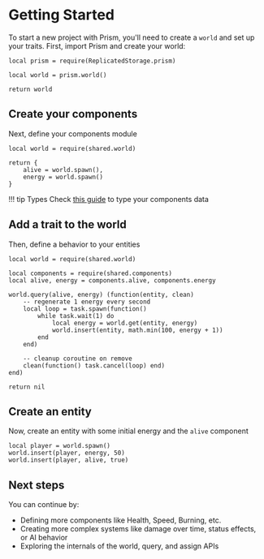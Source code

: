 # Getting Started

To start a new project with Prism, you'll need to create a `world` and set up your traits.
First, import Prism and create your world:
 
```luau title="shared/world.luau"
local prism = require(ReplicatedStorage.prism)

local world = prism.world()

return world
```

## Create your components

Next, define your components module

```luau title="shared/components.luau" linenums="1"
local world = require(shared.world)

return {
    alive = world.spawn(),
    energy = world.spawn()
}
```

!!! tip Types
     Check [this guide](../Guides/Strict-typing.md) to type your components data

## Add a trait to the world

Then, define a behavior to your entities

```luau title="systems/energy.luau"
local world = require(shared.world)

local components = require(shared.components)
local alive, energy = components.alive, components.energy

world.query(alive, energy) (function(entity, clean)
    -- regenerate 1 energy every second
    local loop = task.spawn(function()
        while task.wait(1) do
            local energy = world.get(entity, energy)
            world.insert(entity, math.min(100, energy + 1))
        end
    end)
    
    -- cleanup coroutine on remove
    clean(function() task.cancel(loop) end)
end)

return nil
```

## Create an entity

Now, create an entity with some initial energy and the `alive` component

```luau
local player = world.spawn()
world.insert(player, energy, 50)
world.insert(player, alive, true)
```

## Next steps

You can continue by:

- Defining more components like Health, Speed, Burning, etc.
- Creating more complex systems like damage over time, status effects, or AI behavior
- Exploring the internals of the world, query, and assign APIs